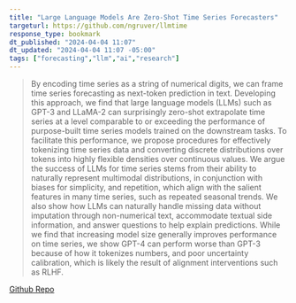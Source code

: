 ```yaml
---
title: "Large Language Models Are Zero-Shot Time Series Forecasters"
targeturl: https://github.com/ngruver/llmtime
response_type: bookmark
dt_published: "2024-04-04 11:07"
dt_updated: "2024-04-04 11:07 -05:00"
tags: ["forecasting","llm","ai","research"]
---
```


> By encoding time series as a string of numerical digits, we can frame time series forecasting as next-token prediction in text. Developing this approach, we find that large language models (LLMs) such as GPT-3 and LLaMA-2 can surprisingly zero-shot extrapolate time series at a level comparable to or exceeding the performance of purpose-built time series models trained on the downstream tasks. To facilitate this performance, we propose procedures for effectively tokenizing time series data and converting discrete distributions over tokens into highly flexible densities over continuous values. We argue the success of LLMs for time series stems from their ability to naturally represent multimodal distributions, in conjunction with biases for simplicity, and repetition, which align with the salient features in many time series, such as repeated seasonal trends. We also show how LLMs can naturally handle missing data without imputation through non-numerical text, accommodate textual side information, and answer questions to help explain predictions. While we find that increasing model size generally improves performance on time series, we show GPT-4 can perform worse than GPT-3 because of how it tokenizes numbers, and poor uncertainty calibration, which is likely the result of alignment interventions such as RLHF. 

[Github Repo](https://github.com/ngruver/llmtime)
